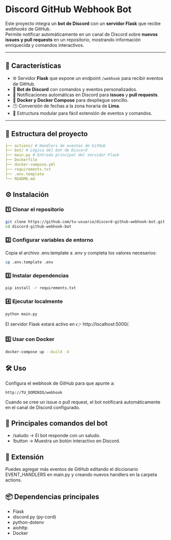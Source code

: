 # Discord GitHub Webhook Bot

Este proyecto integra un **bot de Discord** con un **servidor Flask** que recibe *webhooks* de GitHub.  
Permite notificar automáticamente en un canal de Discord sobre **nuevos issues y pull requests** en un repositorio, mostrando información enriquecida y comandos interactivos.

---

## 🚀 Características

- 🌐 Servidor **Flask** que expone un endpoint `/webhook` para recibir eventos de GitHub.  
- 🤖 **Bot de Discord** con comandos y eventos personalizados.  
- 🔔 Notificaciones automáticas en Discord para **issues** y **pull requests**.  
- 🐳 **Docker y Docker Compose** para despliegue sencillo.  
- 🕒 Conversión de fechas a la zona horaria de **Lima**.  
- 📂 Estructura modular para fácil extensión de eventos y comandos.  

---

## 📂 Estructura del proyecto

```yaml
├── actions/ # Handlers de eventos de GitHub
├── bot/ # Lógica del bot de Discord
├── main.py # Entrada principal del servidor Flask
├── Dockerfile
├── docker-compose.yml
├── requirements.txt
├── .env.template
└── README.md
```

## ⚙️ Instalación

### 1️⃣ Clonar el repositorio
```bash
git clone https://github.com/tu-usuario/discord-github-webhook-bot.git
cd discord-github-webhook-bot
```
### 2️⃣ Configurar variables de entorno
Copia el archivo .env.template a .env y completa los valores necesarios:
```bash
cp .env.template .env
```
### 3️⃣ Instalar dependencias
```bash
pip install -r requirements.txt
```
### 4️⃣ Ejecutar localmente
```bash
python main.py
```
El servidor Flask estará activo en 👉 http://localhost:5000/.

### 5️⃣ Usar con Docker
```bash
docker-compose up --build -d
```

## 🛠️ Uso
Configura el webhook de GitHub para que apunte a:

```arduino
http://TU_DOMINIO/webhook
```
Cuando se cree un issue o pull request, el bot notificará automáticamente en el canal de Discord configurado.

## 🤖 Principales comandos del bot
* /saludo → El bot responde con un saludo.
* !button → Muestra un botón interactivo en Discord.

##  🔧 Extensión
Puedes agregar más eventos de GitHub editando el diccionario EVENT_HANDLERS en main.py y creando nuevos handlers en la carpeta actions.

##  📦 Dependencias principales
* Flask
* discord.py (py-cord)
* python-dotenv
* aiohttp
* Docker